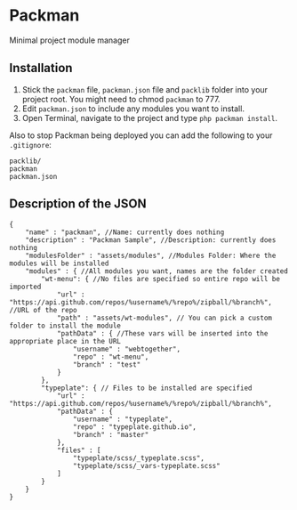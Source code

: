 Packman
=======

Minimal project module manager

## Installation
1. Stick the ``packman`` file, ``packman.json`` file and ``packlib`` folder into your project root. You might need to chmod ``packman`` to 777.
2. Edit ``packman.json`` to include any modules you want to install.
3. Open Terminal, navigate to the project and type ``php packman install``.

Also to stop Packman being deployed you can add the following to your ``.gitignore``:
     
    packlib/
    packman
    packman.json

## Description of the JSON
    {
    	"name" : "packman", //Name: currently does nothing
    	"description" : "Packman Sample", //Description: currently does nothing
    	"modulesFolder" : "assets/modules", //Modules Folder: Where the modules will be installed
    	"modules" : { //All modules you want, names are the folder created
    		"wt-menu": { //No files are specified so entire repo will be imported
    			"url" : "https://api.github.com/repos/%username%/%repo%/zipball/%branch%", //URL of the repo
    			"path" : "assets/wt-modules", // You can pick a custom folder to install the module
    			"pathData" : { //These vars will be inserted into the appropriate place in the URL
    				"username" : "webtogether",
    				"repo" : "wt-menu",
    				"branch" : "test"
    			}
    		},
    		"typeplate": { // Files to be installed are specified
    			"url" : "https://api.github.com/repos/%username%/%repo%/zipball/%branch%",
    			"pathData" : {
    				"username" : "typeplate",
    				"repo" : "typeplate.github.io",
    				"branch" : "master"
    			},
    			"files" : [
    				"typeplate/scss/_typeplate.scss",
    				"typeplate/scss/_vars-typeplate.scss"
    			]
    		}
    	}
    }